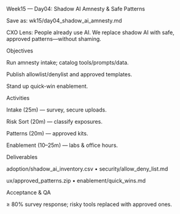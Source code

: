 Week15 — Day04: Shadow AI Amnesty & Safe Patterns

Save as: wk15/day04_shadow_ai_amnesty.md

CXO Lens: People already use AI. We replace shadow AI with safe, approved patterns—without shaming.

Objectives

Run amnesty intake; catalog tools/prompts/data.

Publish allowlist/denylist and approved templates.

Stand up quick-win enablement.

Activities

Intake (25m) — survey, secure uploads.

Risk Sort (20m) — classify exposures.

Patterns (20m) — approved kits.

Enablement (10–25m) — labs & office hours.

Deliverables

adoption/shadow_ai_inventory.csv • security/allow_deny_list.md

ux/approved_patterns.zip • enablement/quick_wins.md

Acceptance & QA

≥ 80% survey response; risky tools replaced with approved ones.
